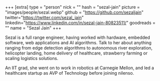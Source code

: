 +++
[extra]
type = "person"
nick = ""
hash = "sezal-jain"
picture = "images/people/sezal.webp"
github = "https://github.com/sezaljain"
twitter="https://twitter.com/sezal_jain"
linkedin="https://www.linkedin.com/in/sezal-jain-80823511/"
goodreads = ""
name = "Sezal Jain"
+++

  <p class="text-black text-base leading-normal  md:text-xl lg:text-xl md:leading-snug font-light pb-4 md:pb-7">
    Sezal is a full range engineer, having worked with hardware, embedded software, web applications and AI algorithms. Talk to her about anything ranging from edge detection algorithms to autonomous river exploration, helicopter landing, home delivery of healthcare, strawberry farming or scaling logistics solutions.
  </p>
    <p class="text-black text-base leading-normal  md:text-xl lg:text-xl md:leading-snug font-light pb-4 md:pb-7">
    An IIT grad, she went on to work in robotics at Carnegie Mellon, and led a healthcare startup as AVP of Technology before joining nilenso.
  </p>

